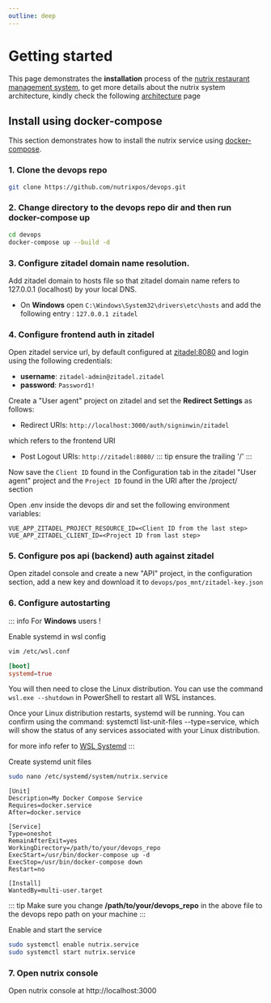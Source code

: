 ```yaml
---
outline: deep
---
```


# Getting started

This page demonstrates the **installation** process of the [nutrix restaurant management system](/), to get more details about the nutrix system architecture, kindly check the following [architecture](/architecture) page

## Install using docker-compose

This section demonstrates how to install the nutrix service using [docker-compose](https://docs.docker.com/compose/).

### 1. Clone the devops repo
```sh
git clone https://github.com/nutrixpos/devops.git
```

### 2. Change directory to the devops repo dir and then run docker-compose up
```sh
cd devops
docker-compose up --build -d
```

### 3. Configure zitadel domain name resolution.
Add zitadel domain to hosts file so that zitadel domain name refers to 127.0.0.1 (localhost) by your local DNS. 
- On **Windows** open `C:\Windows\System32\drivers\etc\hosts` and add the following entry : `127.0.0.1 zitadel`

### 4. Configure frontend auth in zitadel
Open zitadel service url, by default configured at [zitadel:8080](http://zitadel:8080) and login using the following credentials:

- **username**: `zitadel-admin@zitadel.zitadel`
- **password**: `Password1!`

Create a "User agent" project on zitadel and set the **Redirect Settings** as follows:
- Redirect URIs: `http://localhost:3000/auth/signinwin/zitadel`

which refers to the frontend URI
- Post Logout URIs: `http://zitadel:8080/`
::: tip
    ensure the trailing '/'
:::

Now save the `Client ID` found in the Configuration tab in the zitadel "User agent" project and the `Project ID` found in the URI after the /project/ section


Open .env inside the devops dir and set the following environment variables:

``` .env
VUE_APP_ZITADEL_PROJECT_RESOURCE_ID=<Client ID from the last step>
VUE_APP_ZITADEL_CLIENT_ID=<Project ID from last step>
```

### 5. Configure pos api (backend) auth against zitadel
Open zitadel console and create a new "API" project, in the configuration section, add a new key and download it to `devops/pos_mnt/zitadel-key.json`

### 6. Configure autostarting

::: info
For **Windows** users !

Enable systemd in wsl config

```sh
vim /etc/wsl.conf
```
```/etc/wsl.conf
[boot]
systemd=true
```

You will then need to close the Linux distribution. You can use the command `wsl.exe --shutdown` in PowerShell to restart all WSL instances.

Once your Linux distribution restarts, systemd will be running. You can confirm using the command: systemctl list-unit-files --type=service, which will show the status of any services associated with your Linux distribution.

for more info refer to [WSL Systemd](https://learn.microsoft.com/en-us/windows/wsl/systemd)
:::

Create systemd unit files
```sh
sudo nano /etc/systemd/system/nutrix.service
```

``` nutrix.service{9}
[Unit]
Description=My Docker Compose Service
Requires=docker.service
After=docker.service

[Service]
Type=oneshot
RemainAfterExit=yes
WorkingDirectory=/path/to/your/devops_repo
ExecStart=/usr/bin/docker-compose up -d
ExecStop=/usr/bin/docker-compose down
Restart=no

[Install]
WantedBy=multi-user.target
```
::: tip
Make sure you change **/path/to/your/devops_repo** in the above file to the devops repo path on your machine
:::

Enable and start the service

```sh
sudo systemctl enable nutrix.service
sudo systemctl start nutrix.service
```

### 7. Open nutrix console
Open nutrix console at http://localhost:3000



